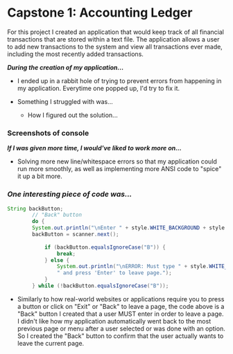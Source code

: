 # Capstone 1: Accounting Ledger
For this project I created an application that would keep track of all financial transactions that are stored within a text file. The application allows a user to add new transactions to the system and view all transactions ever made, including the most recently added transactions.

***During the creation of my application...***
- I ended up in a rabbit hole of trying to prevent errors from happening in my application. Everytime one popped up, I'd try to fix it. 

- Something I struggled with was...
  - How I figured out the solution...

### Screenshots of console


***If I was given more time, I would've liked to work more on...***
- Solving more new line/whitespace errors so that my application could run more smoothly, as well as implementing more ANSI code to "spice" it up a bit more.

### _One interesting piece of code was..._
```java
String backButton;
        // "Back" button
        do {
        System.out.println("\nEnter " + style.WHITE_BACKGROUND + style.BLACK + "B" + style.END_COLOR + " to leave page:");
        backButton = scanner.next();
        
            if (backButton.equalsIgnoreCase("B")) {
                break;
            } else {
                System.out.println("\nERROR: Must type " + style.WHITE_BACKGROUND + style.BLACK + "B" + style.END_COLOR +
                " and press 'Enter' to leave page.");
            }
        } while (!backButton.equalsIgnoreCase("B"));
```
- Similarly to how real-world websites or applications require you to press a button or click on "Exit" or "Back" to leave a page, the code above is a "Back" button I created that a user MUST enter in order to leave a page. I didn't like how my application automatically went back to the most previous page or menu after a user selected or was done with an option. So I created the "Back" button to confirm that the user actually wants to leave the current page.